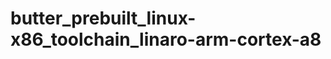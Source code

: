 butter_prebuilt_linux-x86_toolchain_linaro-arm-cortex-a8
========================================================
